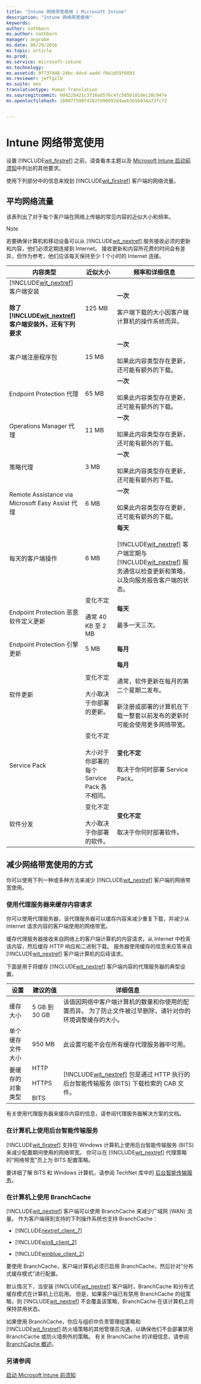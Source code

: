 ```yaml
---
title: "Intune 网络带宽使用 | Microsoft Intune"
description: "Intune 网络带宽使用"
keywords: 
author: nathbarn
ms.author: nathbarn
manager: angrobe
ms.date: 08/29/2016
ms.topic: article
ms.prod: 
ms.service: microsoft-intune
ms.technology: 
ms.assetid: 0f737d48-24bc-44cd-aadd-f0a1d59f6893
ms.reviewer: jeffgilb
ms.suite: ems
translationtype: Human Translation
ms.sourcegitcommit: 0d422b421c3716ad576c4fc565b181dec28c947e
ms.openlocfilehash: 18007f598f4182fd90592d4aeb365b834a73fc72


---
```


# Intune 网络带宽使用

设置 [!INCLUDE[wit_firstref](../includes/wit_firstref_md.md)] 之前，请查看本主题以及 [Microsoft Intune 启动前须知](what-to-know-before-you-start-microsoft-intune.md)中列出的其他要求。

使用下列部分中的信息来规划 [!INCLUDE[wit_firstref](../includes/wit_firstref_md.md)] 客户端的网络流量。

## 平均网络流量
该表列出了对于每个客户端在网络上传输的常见内容的近似大小和频率。

> [!NOTE]
> 若要确保计算机和移动设备可以从 [!INCLUDE[wit_nextref](../includes/wit_nextref_md.md)] 服务接收必须的更新和内容，他们必须定期连接到 Internet。 接收更新和内容所花费的时间会有差异，但作为参考，他们应该每天保持至少 1 个小时的 Internet 连接。

|内容类型|近似大小|频率和详细信息|
|----------------|--------------------|-------------------------|
|[!INCLUDE[wit_nextref](../includes/wit_nextref_md.md)] 客户端安装<br /><br />**除了 [!INCLUDE[wit_nextref](../includes/wit_nextref_md.md)] 客户端安装外，还有下列要求**|125 MB|**一次**<br /><br />客户端下载的大小因客户端计算机的操作系统而异。|
|客户端注册程序包|15 MB|**一次**<br /><br />如果此内容类型存在更新，还可能有额外的下载。|
|Endpoint Protection 代理|65 MB|**一次**<br /><br />如果此内容类型存在更新，还可能有额外的下载。|
|Operations Manager 代理|11 MB|**一次**<br /><br />如果此内容类型存在更新，还可能有额外的下载。|
|策略代理|3 MB|**一次**<br /><br />如果此内容类型存在更新，还可能有额外的下载。|
|Remote Assistance via Microsoft Easy Assist 代理|6 MB|**一次**<br /><br />如果此内容类型存在更新，还可能有额外的下载。|
|每天的客户端操作|6 MB|**每天**<br /><br />[!INCLUDE[wit_nextref](../includes/wit_nextref_md.md)] 客户端定期与 [!INCLUDE[wit_nextref](../includes/wit_nextref_md.md)] 服务通信以检查更新和策略，以及向服务报告客户端的状态。|
|Endpoint Protection 恶意软件定义更新|变化不定<br /><br />通常 40 KB 至 2 MB|**每天**<br /><br />最多一天三次。|
|Endpoint Protection 引擎更新|5 MB|**每月**|
|软件更新|变化不定<br /><br />大小取决于你部署的更新。|**每月**<br /><br />通常，软件更新在每月的第二个星期二发布。<br /><br />新注册或部署的计算机在下载一整套以前发布的更新时可能会使用更多网络带宽。|
|Service Pack|变化不定<br /><br />大小对于你部署的每个 Service Pack 各不相同。|**变化不定**<br /><br />取决于你何时部署 Service Pack。|
|软件分发|变化不定<br /><br />大小取决于你部署的软件。|**变化不定**<br /><br />取决于你何时部署软件。|

## 减少网络带宽使用的方式
你可以使用下列一种或多种方法来减少 [!INCLUDE[wit_nextref](../includes/wit_nextref_md.md)] 客户端的网络带宽使用。

### 使用代理服务器来缓存内容请求
你可以使用代理服务器，该代理服务器可以缓存内容来减少重复下载，并减少从 Internet 请求内容的客户端使用的网络带宽。

缓存代理服务器接收来自网络上的客户端计算机的内容请求，从 Internet 中检索该内容，然后缓存 HTTP 响应和二进制下载。 服务器使用缓存的信息来应答来自 [!INCLUDE[wit_nextref](../includes/wit_nextref_md.md)] 客户端计算机的后续请求。

下面是用于将缓存 [!INCLUDE[wit_nextref](../includes/wit_nextref_md.md)] 客户端内容的代理服务器的典型设置。

|设置|建议的值|详细信息|
|-----------|---------------------|-----------|
|缓存大小|5 GB 到 30 GB|该值因网络中客户端计算机的数量和你使用的配置而异。 为了防止文件被过早删除，请针对你的环境调整缓存的大小。|
|单个缓存文件大小|950 MB|此设置可能不会在所有缓存代理服务器中可用。|
|要缓存的对象类型|HTTP<br /><br />HTTPS<br /><br />BITS|[!INCLUDE[wit_nextref](../includes/wit_nextref_md.md)] 包是通过 HTTP 执行的后台智能传输服务 (BITS) 下载检索的 CAB 文件。|
有关使用代理服务器来缓存内容的信息，请参阅代理服务器解决方案的文档。

### 在计算机上使用后台智能传输服务
[!INCLUDE[wit_firstref](../includes/wit_firstref_md.md)] 支持在 Windows 计算机上使用后台智能传输服务 (BITS) 来减少配置期间使用的网络带宽。 你可以在 [!INCLUDE[wit_nextref](../includes/wit_nextref_md.md)] 代理策略的“网络带宽”页上为 BITS 配置策略。

要详细了解 BITS 和 Windows 计算机，请参阅 TechNet 库中的 [后台智能传输服务](http://technet.microsoft.com/library/bb968799.aspx)。

### 在计算机上使用 BranchCache
[!INCLUDE[wit_nextref](../includes/wit_nextref_md.md)] 客户端可以使用 BranchCache 来减少广域网 (WAN) 流量。 作为客户端得到支持的下列操作系统也支持 BranchCache：

-   [!INCLUDE[nextref_client_7](../includes/nextref_client_7_md.md)]

-   [!INCLUDE[win8_client_2](../includes/win8_client_2_md.md)]

-   [!INCLUDE[winblue_client_2](../includes/winblue_client_2_md.md)]

要使用 BranchCache，客户端计算机必须已启用 BranchCache，然后针对“分布式缓存模式”进行配置。

默认情况下，当安装 [!INCLUDE[wit_nextref](../includes/wit_nextref_md.md)] 客户端时，BranchCache 和分布式缓存模式在计算机上已启用。 但是，如果客户端已有禁用 BranchCache 的组策略，则 [!INCLUDE[wit_nextref](../includes/wit_nextref_md.md)] 不会覆盖该策略，BranchCache 在该计算机上将保持禁用状态。

如果使用 BranchCache，你应与组织中负责管理组策略和 [!INCLUDE[wit_firstref](../includes/wit_firstref_md.md)] 防火墙策略的其他管理员沟通，以确保他们不会部署禁用 BranchCache 或防火墙例外的策略。 有关 BranchCache 的详细信息，请参阅 [BranchCache 概述](http://technet.microsoft.com/library/hh831696.aspx)。

### 另请参阅
[启动 Microsoft Intune 前须知](what-to-know-before-you-start-microsoft-intune.md)



<!--HONumber=Oct16_HO4-->


